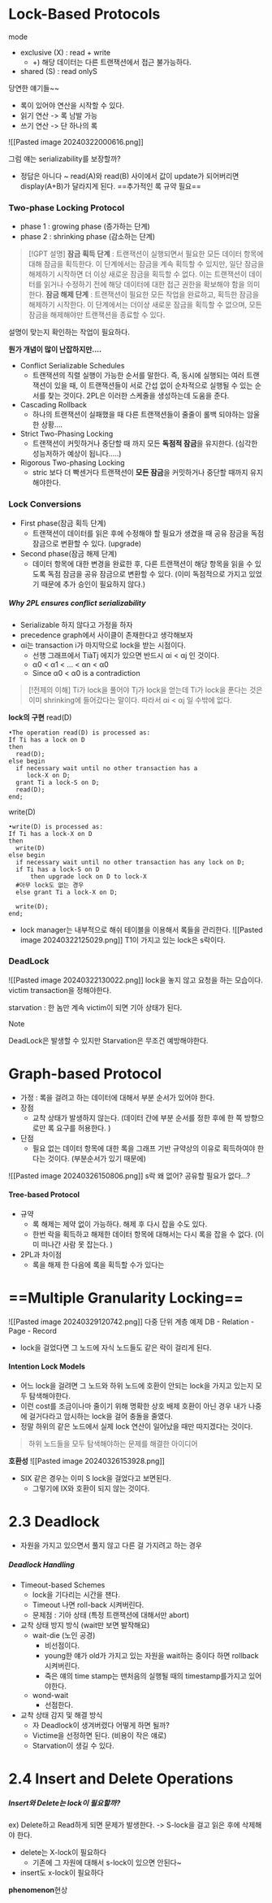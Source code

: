 
# Lock-Based Protocols

mode
- exclusive (X) : read + write
	- +) 해당 데이터는 다른 트랜잭션에서 접근 불가능하다. 
- shared (S) : read onlyS

당연한 얘기들~~
- 록이 있어야 연산을 시작할 수 있다. 
- 읽기 연산 -> 록 남발 가능
- 쓰기 연산 -> 단 하나의 록

![[Pasted image 20240322000616.png]]

그럼 얘는 serializability를 보장할까? 
- 정답은 아니다 ~ read(A)와 read(B) 사이에서 값이 update가 되어버리면 display(A+B)가 달라지게 된다. 
==추가적인 록 규약 필요== 

### Two-phase Locking Protocol

- phase 1 : growing phase (증가하는 단계) 
- phase 2 : shrinking phase (감소하는 단계)

>[!GPT 설명]
>**잠금 획득 단계** : 트랜잭션이 실행되면서 필요한 모든 데이터 항목에 대해 잠금을 획득한다. 이 단계에서는 잠금을 계속 획득할 수 있지만, 일단 잠금을 해제하기 시작하면 더 이상 새로운 잠금을 획득할 수 없다. 이는 트랜잭션이 데이터를 읽거나 수정하기 전에 해당 데이터에 대한 접근 권한을 확보해야 함을 의미한다. 
>**잠금 해제 단계** : 트랜잭션이 필요한 모든 작업을 완료하고, 획득한 잠금을 해제하기 시작한다. 이 단계에서는 더이상 새로운 잠금을 획득할 수 없으며, 모든 잠금을 해제해야만 트랜잭션을 종료할 수 있다.

설명이 맞는지 확인하는 작업이 필요하다. 

**뭔가 개념이 많이 난잡하지만....**
- Conflict Serializable Schedules
	- 트랜잭션의 직렬 실행이 가능한 순서를 말한다. 즉, 동시에 실행되는 여러 트랜잭션이 있을 때, 이 트랜잭션들이 서로 간섭 없이 순차적으로 실행될 수 있는 순서를 찾는 것이다. 2PL은 이러한 스케줄을 생성하는데 도움을 준다. 
- Cascading Rollback
	- 하나의 트랜잭션이 실패했을 때 다른 트랜잭션들이 줄줄이 롤백 되야하는 암울한 상황....
- Strict Two-Phasing Locking
	- 트랜잭션이 커밋하거나 중단할 때 까지 모든 **독점적 잠금**을 유지한다. (심각한 성능저하가 예상이 됩니다.....)
- Rigorous Two-phasing Locking
	- stric 보다 더 빡센거다 트랜잭션이 **모든 잠금**을 커밋하거나 중단할 때까지 유지해야한다. 

### Lock Conversions

- First phase(잠금 획득 단계)
	- 트랜잭션이 데이터를 읽은 후에 수정해야 할 필요가 생겼을 때 공유 잠금을 독점 잠금으로 변환할 수 있다. (upgrade)
- Second phase(잠금 해제 단계)
	- 데이터 항목에 대한 변경을 완료한 후, 다른 트랜잭션이 해당 항목을 읽을 수 있도록 독점 잠금을 공유 잠금으로 변환할 수 있다. (이미 독점적으로 가지고 있었기 때문에 추가 승인이 필요하지 않다.)

##### Why 2PL ensures conflict serializability
- Serializable 하지 않다고 가정을 하자 
- precedence graph에서 사이클이 존재한다고 생각해보자
- αi는 transaction i가 마지막으로 lock을 받는 시점이다. 
	- 선행 그래프에서 TiàTj 에지가 있으면 반드시 αi < αj 인 것이다.
	- α0 < α1 < … < αn < α0
	- Since α0 < α0 is a contradiction
>[!전제의 이해]
>Ti가 lock을 풀어야 Tj가 lock을 얻는데 Ti가 lock을 푼다는 것은 이미 shrinking에 들어갔다는 말이다. 따라서 αi < αj 일 수밖에 없다. 


**lock의 구현**
read(D)
```
•The operation read(D) is processed as:  
If Ti has a lock on D  
then  
  read(D);  
else begin  
  if necessary wait until no other transaction has a
     lock-X on D;  
  grant Ti a lock-S on D;  
  read(D);  
end;
```

write(D)
```
•write(D) is processed as:  
If Ti has a lock-X on D  
then  
  write(D)  
else begin  
  if necessary wait until no other transaction has any lock on D;  
  if Ti has a lock-S on D  
	  then upgrade lock on D to lock-X  
  #아무 lock도 없는 경우
  else grant Ti a lock-X on D;  
  
  write(D);  
end;
```
- lock manager는 내부적으로 해쉬 테이블을 이용해서 록들을 관리한다. 
![[Pasted image 20240322125029.png]]
T1이 가지고 있는 lock은 s락이다. 

### DeadLock
![[Pasted image 20240322130022.png]]
lock을 놓지 않고 요청을 하는 모습이다. 
victim transaction을 정해야한다. 

starvation : 한 놈만 계속 victim이 되면 기아 상태가 된다. 

>[!note]
>DeadLock은 발생할 수 있지만 Starvation은 무조건 예방해야한다. 

# Graph-based Protocol

- 가정 : 록을 걸려고 하는 데이터에 대해서 부분 순서가 있어야 한다. 
- 장점
	- 교착 상태가 발생하지 않는다. (데이터 간에 부분 순서를 정한 후에 한 쪽 방향으로만 록 요구를 허용한다. )
- 단점
	- 필요 없는 데이터 항목에 대한 록을 그래프 기반 규약상의 이유로 획득하여야 한다는 것이다. (부분순서가 있기 때문에)

![[Pasted image 20240326150806.png]]
s락 왜 없어?
공유할 필요가 없다...?


#### Tree-based Protocol
- 규약
	- 록 해제는 제약 없이 가능하다. 해제 후 다시 잡을 수도 있다. 
	- 한번 락을 획득하고 해제한 데이터 항목에 대해서는 다시 록을 잡을 수 없다. (이미 떠나간 사람 못 잡는다. )
- 2PL과 차이점
	- 록을 해제 한 다음에 록을 획득할 수가 있다는 


# ==Multiple Granularity Locking==


![[Pasted image 20240329120742.png]]
다중 단위 계층 예제 
DB - Relation - Page - Record
- lock을 걸었다면 그 노드에 자식 노드들도 같은 락이 걸리게 된다. 

#### Intention Lock Models
- 어느 lock을 걸려면 그 노드와 하위 노드에 호환이 안되는 lock을 가지고 있는지 모두 탐색해야한다. 
- 이런 cost를 조금이나마 줄이기 위해 명확한 상호 배제 호환이 아닌 경우 내가 나중에 걸거다라고 암시하는 lock을 걸어 충돌을 줄였다. 
- 정말 하위의 같은 노드에서 실제 lock 연산이 일어났을 때만 따지겠다는 것이다.
>하위 노드들을 모두 탐색해야하는 문제를 해결한 아이디어


**호환성** 
![[Pasted image 20240326153928.png]]
- SIX 같은 경우는 이미 S lock을 걸었다고 보면된다. 
	- 그렇기에 IX와 호환이 되지 않는 것이다. 

# 2.3 Deadlock

- 자원을 가지고 있으면서 풀지 않고 다른 걸 가지려고 하는 경우

##### Deadlock Handling
- Timeout-based Schemes
	- lock을 기다리는 시간을 잰다. 
	- Timeout 나면 roll-back 시켜버린다. 
	- 문제점 : 기아 상태 (특정 트랜잭션에 대해서만 abort)
- 교착 상태 방지 방식 (wait만 보면 발작해요)
	- wait-die (노인 공경)
		- 비선점이다. 
		- young한 얘가 old가 가지고 있는 자원을 wait하는 중이다 하면 rollback 시켜버린다. 
		- 죽은 얘의 time stamp는 맨처음의 실행될 때의 timestamp를가지고 있어야한다. 
	- wond-wait
		- 선점한다. 
- 교착 상태 감지 및 해결 방식
	- 자 Deadlock이 생겨버렸다 어떻게 하면 될까?
	- Victime을 선정하면 된다. (비용이 작은 얘로)
	- Starvation이 생길 수 있다. 

# 2.4 Insert and Delete Operations

##### Insert와 Delete는 lock이 필요할까?
ex) Delete하고 Read하게 되면 문제가 발생한다. 
-> S-lock을 걸고 읽은 후에 삭제해야 한다. 

- delete는 X-lock이 필요하다
	- 기존에 그 자원에 대해서 s-lock이 있으면 안된다~
- insert도 x-lock이 필요하다 

**phenomenon**현상




